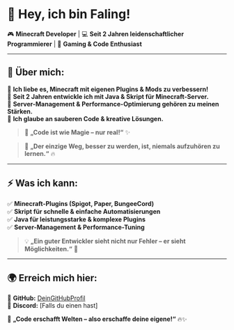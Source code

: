 # 🌟 Hey, ich bin Faling!  

🎮 **Minecraft Developer** | 💻 **Seit 2 Jahren leidenschaftlicher Programmierer** | 🚀 **Gaming & Code Enthusiast**  

---

## 🚀 Über mich:  
🔹 **Ich liebe es, Minecraft mit eigenen Plugins & Mods zu verbessern!**  
🔹 **Seit 2 Jahren entwickle ich mit Java & Skript für Minecraft-Server.**  
🔹 **Server-Management & Performance-Optimierung gehören zu meinen Stärken.**  
🔹 **Ich glaube an sauberen Code & kreative Lösungen.**  

> 📝 **„Code ist wie Magie – nur real!“** ✨  

> 🎯 **„Der einzige Weg, besser zu werden, ist, niemals aufzuhören zu lernen.“** 🔥  

---

## ⚡ Was ich kann:
✅ **Minecraft-Plugins (Spigot, Paper, BungeeCord)**  
✅ **Skript für schnelle & einfache Automatisierungen**  
✅ **Java für leistungsstarke & komplexe Plugins**  
✅ **Server-Management & Performance-Tuning**  

> 💡 **„Ein guter Entwickler sieht nicht nur Fehler – er sieht Möglichkeiten.“** 🚀  

---

## 🌍 Erreich mich hier:
📌 **GitHub:** [DeinGitHubProfil](https://github.com/)  
📌 **Discord:** [Falls du einen hast]  

💙 **„Code erschafft Welten – also erschaffe deine eigene!“** 🔥✨  
